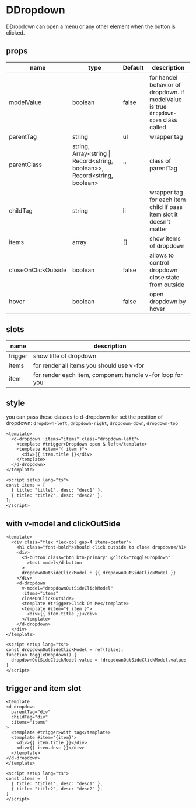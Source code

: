 # DDropdown

DDropdown can open a menu or any other element when the button is clicked.

## props

| name                | type                                                                      | Default | description                                                                         |
| ------------------- | ------------------------------------------------------------------------- | ------- | ----------------------------------------------------------------------------------- |
| modelValue          | boolean                                                                   | false   | for handel behavior of dropdown. if modelValue is true `dropdown-open` class called |
| parentTag           | string                                                                    | ul      | wrapper tag                                                                         |
| parentClass         | string, Array<string \| Record<string, boolean>>, Record<string, boolean> | ''      | class of parentTag                                                                  |
| childTag            | string                                                                    | li      | wrapper tag for each item child if pass item slot it doesn't matter                 |
| items               | array                                                                     | []      | show items of dropdown                                                              |
| closeOnClickOutside | boolean                                                                   | false   | allows to control dropdown close state from outside                                 |
| hover               | boolean                                                                   | false   | open dropdown by hover                                                              |

## slots

| name    | description                                               |
| ------- | --------------------------------------------------------- |
| trigger | show title of dropdown                                    |
| items   | for render all items you should use v-for                 |
| item    | for render each item, component handle v-for loop for you |

## style

you can pass these classes to d-dropdown for set the position of dropdown: `dropdown-left`, `dropdown-right`, `dropdown-down`, `dropdown-top`

```vue
<template>
  <d-dropdown :items="items" class="dropdown-left">
    <template #trigger>Dropdown open & left</template>
    <template #item="{ item }">
      <div>{{ item.title }}</div>
    </template>
  </d-dropdown>
</template>

<script setup lang="ts">
const items = [
  { title: "title1", desc: "desc1" },
  { title: "title2", desc: "desc2" },
];
</script>
```

## with v-model and clickOutSide

```vue
<template>
  <div class="flex flex-col gap-4 items-center">
    <h1 class="font-bold">should click outside to close dropdown</h1>
    <div>
      <d-button class="btn btn-primary" @click="toggleDropdown"
        >test model</d-button
      >
      dropdownOutSideClickModel : {{ dropdownOutSideClickModel }}
    </div>
    <d-dropdown
      v-model="dropdownOutSideClickModel"
      :items="items"
      closeOnClickOutside>
      <template #trigger>Click On Me</template>
      <template #item="{ item }">
        <div>{{ item.title }}</div>
      </template>
    </d-dropdown>
  </div>
</template>

<script setup lang="ts">
const dropdownOutSideClickModel = ref(false);
function toggleDropdown() {
  dropdownOutSideClickModel.value = !dropdownOutSideClickModel.value;
}
</script>
```

## trigger and item slot

```vue
<template
<d-dropdown
  parentTag="div"
  childTag="div"
  :items="items"
>
  <template #trigger>with tag</template>
  <template #item="{item}">
    <div>{{ item.title }}</div>
    <div>{{ item.desc }}</div>
  </template>
</d-dropdown>
</template>

<script setup lang="ts">
const items =  [
  { title: "title1", desc: "desc1" },
  { title: "title2", desc: "desc2" },
]
</script>
```
